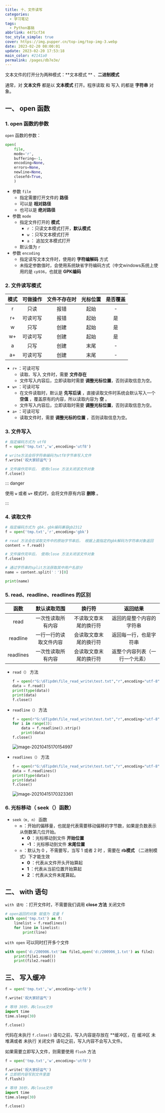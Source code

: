 ```yaml
---
title: 十、文件读写
categories: 
  - 学习笔记
tags: 
  - Python基础
abbrlink: 4471cf34
toc_style_simple: true
cover: https://img.pupper.cn/top-img/top-img-3.webp
date: 2023-02-20 08:00:01
update: 2023-02-20 17:53:18
main_color: #2141a0
permalink: /pages/db7e3e/
---
```


文本文件的打开分为两种模式：**文本模式 ** 、**二进制模式**

通常，对 **文本文件** 都是以 **文本模式** 打开。程序读取 和 写入 的都是 **字符串** 对象。

## 一、 open 函数

### 1. open 函数的参数

 `open` 函数的参数：

```python
open(
    file, 
    mode='r', 
    buffering=-1, 
    encoding=None, 
    errors=None, 
    newline=None, 
    closefd=True, 
    ) 
```

-   参数 `file`
    -   指定需要打开文件的 **路径**
    -   可以是 **相对路径**
    -   也可以是 **绝对路径**
-   参数 `mode`
    -   指定文件打开的 **模式**
        -   `r` ：只读文本模式打开，**默认模式**
        -   `w` ：只写文本模式打开
        -   `a` ： 追加文本模式打开
    -   默认值为 `r`
-   参数 `encoding`
    -   指定读写文本文件时，使用的 **字符编解码** 方式
    -   未指定参数值时，会使用系统缺省字符编码方式（中文windows系统上使用的是 `cp936`，也就是 **GPK编码**

### 2. 文件读写模式

| 模式 | 可做操作 | 文件不存在时 | 光标位置 | 是否覆盖 |
|:----:|:--------:|:------------:|:--------:|:--------:|
|  r   |   只读   |     报错     |   起始   |    -     |
|  r+  | 可读可写 |     报错     |   起始   |    是    |
|  w   |   只写   |     创建     |   起始   |    是    |
|  w+  | 可读可写 |     创建     |   起始   |    是    |
|  a   |   只写   |     创建     |   末尾   |    -     |
|  a+  | 可读可写 |     创建     |   末尾   |    -     |

-   `r+` ：可读可写
    -   读取、写入 文件时，需要 **文件存在**
    -   文件写入内容后，立即读取时需要 **调整光标位置**，否则读取信息为空。
-   `w+` ：可读可写
    -   在文件读取时，默认是 **先写后读** ，直接读取文件时系统会默认写入一个 **空值** ，覆盖原有的内容，所以读取内容为 **空** 。
    -   文件写入内容后，立即读取时需要 **调整光标位置**，否则读取信息为空。
-   `a+` ：可读可写
    -   读取文件时，需要 **调整光标的位置** ，否则读取信息为空。

### 3. 文件写入

```python
# 指定编码方式为 utf8
f = open('tmp.txt','w',encoding='utf8')

# write方法会将字符串编码为utf8字节串写入文件
f.write('祝大家好运气')

# 文件操作完毕后， 使用close 方法关闭该文件对象
f.close()
```

::: danger

使用 `w` 或者 `w+` 模式时，会将文件原有内容 **删除** 。

:::

### 4. 读取文件

```python
# 指定编码方式为 gbk，gbk编码兼容gb2312
f = open('tmp.txt','r',encoding='gbk')

# read 方法会在读取文件中的原始字节串后， 根据上面指定的gbk解码为字符串对象返回
content = f.read()

# 文件操作完毕后， 使用close 方法关闭该文件对象
f.close()

# 通过字符串的split方法获取其中用户名部分
name = content.split('：')[0]

print(name)
```

### 5. read、readline、readlines 的区别

|   函数    |      默认读取范围      |         换行符         |            返回结果            |
|:---------:|:----------------------:|:----------------------:|:------------------------------:|
|   read    |   一次性读取所有内容   | 不读取文章末尾的换行符 |    返回的是整个内容的字符串    |
| readline  | 一行一行的读取文件内容 | 会读取文章末尾的换行符 |     返回每一行，也是字符串     |
| readlines |   一次性读取所有内容   | 会读取文章末尾的换行符 | 返整个内容列表（一行一个元素） |

-   `read（）` 方法

    ```python
    f = open(r"G:\6Tipdm\file_read_write\test.txt","r",encoding="utf-8")
    data = f.read()
    print(type(data))
    print(data)
    f.close()
    ```

-   `readline（）` 方法

    ```python
    f = open(r"G:\6Tipdm\file_read_write\test.txt","r",encoding="utf-8")
    for i in range(3):
        data = f.readline().strip()
        print(data)
    f.close()
    ```

    ![image-20210415170154997](https://img.pupper.cn/img/20210628102735.png)

-   `readlines（）` 方法

    ```python
    f = open(r"G:\6Tipdm\file_read_write\test.txt","r",encoding="utf-8")
    data = f.readlines()
    print(type(data))
    print(data)
    f.close()
    ```

    ![image-20210415170323361](https://img.pupper.cn/img/20210628102740.png)

### 6. 光标移动（ seek（）函数）

-   `seek（m, n）` 函数
    -   `m` ：开始的偏移量，也就是代表需要移动偏移的字节数，如果是负数表示从倒数第几位开始。
        -   **0** ：光标移动到文件 **开始位置**
        -   **-1** ：光标移动到文件 **末尾位置**
    -   `n` ：默认为 0 ，不需要写，当写 1 或者 2 时 ，需要在 **rb模式** （二进制模式）下才能生效
        -   **0** ：代表从文件开头开始算起
        -   **1** ：代表从当前位置开始算起
        -   **2** ：代表从文件末尾算起。

## 二、 with 语句

`with 语句` ：打开文件时，不需要我们调用 **close 方法** 关闭文件

```python
# open返回的对象 赋值为 变量 f
with open('tmp.txt') as f:
    linelist = f.readlines() 
    for line in linelist:
        print(line)
```

`with open` 可以同时打开多个文件

```python
with open('d:/200906.txt')as file1,open('d:/200906_1.txt') as file2:
    print(file1.read())
    print(file2.read())
```

## 三、 写入缓冲

```python
f = open('tmp.txt','w',encoding='utf8')

f.write('祝大家好运气')

# 等待 30秒，再close文件
import time
time.sleep(30)

f.close()
```

代码在未执行 `f.close()` 语句之前，写入内容是存放在 **缓冲区，在 缓冲区 未堆满或者 未执行 关闭文件 语句之前，写入内容不会写入文件。

如果需要立即写入文件，则需要使用 `flush` 方法

```python
f = open('tmp.txt','w',encoding='utf8')

f.write('祝大家好运气')
# 立即把内容写到文件里面
f.flush()

# 等待 30秒，再close文件
import time
time.sleep(30)

f.close()
```

